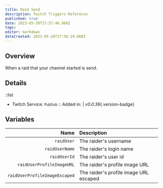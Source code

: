 ```yaml
---
title: Raid Send
description: Twitch Triggers Reference
published: true
date: 2023-05-20T17:57:46.868Z
tags: 
editor: markdown
dateCreated: 2023-05-20T17:56:19.868Z
---
```


## Overview
When a raid that your channel started is send.

## Details
::list
- Twitch Service: `PubSub`
::
Added in: | *v0.0.36*{.version-badge}

## Variables
Name | Description
----:|:------------
`raidUser` | The raider's username
`raidUserName` | The raider's login name
`raidUserId` | The raider's user id
`raidUserProfileImageURL` | The raider's profile image URL
`raidUserProfileImageEscaped` | The raider's profile image URL escaped